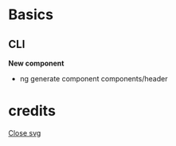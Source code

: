 # Basics

## CLI

**New component**

- ng generate component components/header

# credits

[Close svg](https://www.svgrepo.com/svg/509055/close)
